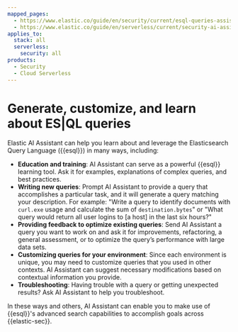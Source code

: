 ```yaml
---
mapped_pages:
  - https://www.elastic.co/guide/en/security/current/esql-queries-assistant.html
  - https://www.elastic.co/guide/en/serverless/current/security-ai-assistant-esql-queries.html
applies_to:
  stack: all
  serverless:
    security: all
products:
  - Security
  - Cloud Serverless
---
```


# Generate, customize, and learn about ES|QL queries

Elastic AI Assistant can help you learn about and leverage the Elasticsearch Query Language ({{esql}}) in many ways, including:

* **Education and training**: AI Assistant can serve as a powerful {{esql}} learning tool. Ask it for examples, explanations of complex queries, and best practices.
* **Writing new queries**: Prompt AI Assistant to provide a query that accomplishes a particular task, and it will generate a query matching your description. For example: "Write a query to identify documents with `curl.exe` usage and calculate the sum of `destination.bytes`" or "What query would return all user logins to [a host] in the last six hours?"
* **Providing feedback to optimize existing queries**: Send AI Assistant a query you want to work on and ask it for improvements, refactoring, a general assessment, or to optimize the query’s performance with large data sets.
* **Customizing queries for your environment**: Since each environment is unique, you may need to customize queries that you used in other contexts. AI Assistant can suggest necessary modifications based on contextual information you provide.
* **Troubleshooting**: Having trouble with a query or getting unexpected results? Ask AI Assistant to help you troubleshoot.

In these ways and others, AI Assistant can enable you to make use of {{esql}}'s advanced search capabilities to accomplish goals across {{elastic-sec}}.
